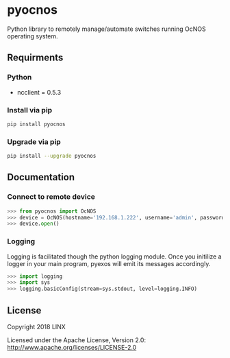 # pyocnos
Python library to remotely manage/automate switches running OcNOS operating system.

## Requirments

### Python
* ncclient = 0.5.3

### Install via pip
```bash
pip install pyocnos
```

### Upgrade via pip
```bash
pip install --upgrade pyocnos
```



## Documentation

### Connect to remote device
```python
>>> from pyocnos import OcNOS
>>> device = OcNOS(hostname='192.168.1.222', username='admin', password='admin', timeout=10)
>>> device.open()
```

### Logging
Logging is facilitated though the python logging module. Once you initilize a logger in your main program,
pyexos will emit its messages accordingly.
```python
>>> import logging
>>> import sys
>>> logging.basicConfig(stream=sys.stdout, level=logging.INFO)
```

## License

Copyright 2018 LINX

Licensed under the Apache License, Version 2.0: http://www.apache.org/licenses/LICENSE-2.0